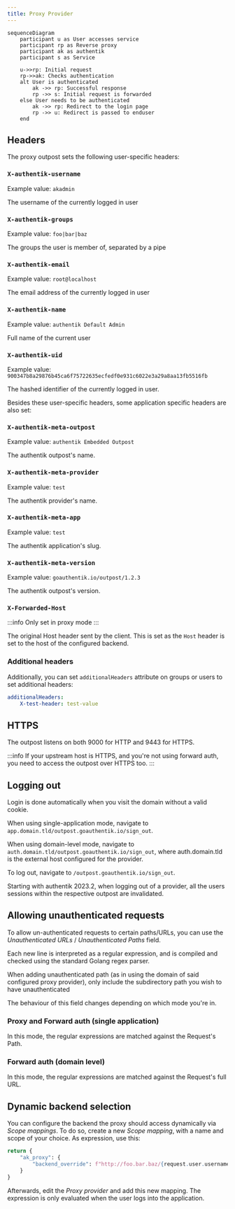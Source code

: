 ```yaml
---
title: Proxy Provider
---
```


```mermaid
sequenceDiagram
    participant u as User accesses service
    participant rp as Reverse proxy
    participant ak as authentik
    participant s as Service

    u->>rp: Initial request
    rp->>ak: Checks authentication
    alt User is authenticated
        ak ->> rp: Successful response
        rp ->> s: Initial request is forwarded
    else User needs to be authenticated
        ak ->> rp: Redirect to the login page
        rp ->> u: Redirect is passed to enduser
    end
```

## Headers

The proxy outpost sets the following user-specific headers:

### `X-authentik-username`

Example value: `akadmin`

The username of the currently logged in user

### `X-authentik-groups`

Example value: `foo|bar|baz`

The groups the user is member of, separated by a pipe

### `X-authentik-email`

Example value: `root@localhost`

The email address of the currently logged in user

### `X-authentik-name`

Example value: `authentik Default Admin`

Full name of the current user

### `X-authentik-uid`

Example value: `900347b8a29876b45ca6f75722635ecfedf0e931c6022e3a29a8aa13fb5516fb`

The hashed identifier of the currently logged in user.

Besides these user-specific headers, some application specific headers are also set:

### `X-authentik-meta-outpost`

Example value: `authentik Embedded Outpost`

The authentik outpost's name.

### `X-authentik-meta-provider`

Example value: `test`

The authentik provider's name.

### `X-authentik-meta-app`

Example value: `test`

The authentik application's slug.

### `X-authentik-meta-version`

Example value: `goauthentik.io/outpost/1.2.3`

The authentik outpost's version.

### `X-Forwarded-Host`

:::info
Only set in proxy mode
:::

The original Host header sent by the client. This is set as the `Host` header is set to the host of the configured backend.

### Additional headers

Additionally, you can set `additionalHeaders` attribute on groups or users to set additional headers:

```yaml
additionalHeaders:
    X-test-header: test-value
```

## HTTPS

The outpost listens on both 9000 for HTTP and 9443 for HTTPS.

:::info
If your upstream host is HTTPS, and you're not using forward auth, you need to access the outpost over HTTPS too.
:::

## Logging out

Login is done automatically when you visit the domain without a valid cookie.

When using single-application mode, navigate to `app.domain.tld/outpost.goauthentik.io/sign_out`.

When using domain-level mode, navigate to `auth.domain.tld/outpost.goauthentik.io/sign_out`, where auth.domain.tld is the external host configured for the provider.

To log out, navigate to `/outpost.goauthentik.io/sign_out`.

Starting with authentik 2023.2, when logging out of a provider, all the users sessions within the respective outpost are invalidated.

## Allowing unauthenticated requests

To allow un-authenticated requests to certain paths/URLs, you can use the _Unauthenticated URLs_ / _Unauthenticated Paths_ field.

Each new line is interpreted as a regular expression, and is compiled and checked using the standard Golang regex parser.

When adding unauthenticated path (as in using the domain of said configured proxy provider), only include the subdirectory path you wish to have unauthenticated

The behaviour of this field changes depending on which mode you're in.

### Proxy and Forward auth (single application)

In this mode, the regular expressions are matched against the Request's Path.

### Forward auth (domain level)

In this mode, the regular expressions are matched against the Request's full URL.

## Dynamic backend selection

You can configure the backend the proxy should access dynamically via _Scope mappings_. To do so, create a new _Scope mapping_, with a name and scope of your choice. As expression, use this:

```python
return {
    "ak_proxy": {
        "backend_override": f"http://foo.bar.baz/{request.user.username}"
    }
}
```

Afterwards, edit the _Proxy provider_ and add this new mapping. The expression is only evaluated when the user logs into the application.
